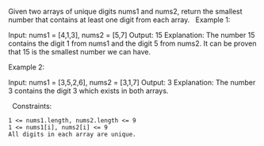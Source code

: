 Given two arrays of unique digits nums1 and nums2, return the smallest number that contains at least one digit from each array.
 
Example 1:

Input: nums1 = [4,1,3], nums2 = [5,7]
Output: 15
Explanation: The number 15 contains the digit 1 from nums1 and the digit 5 from nums2. It can be proven that 15 is the smallest number we can have.


Example 2:

Input: nums1 = [3,5,2,6], nums2 = [3,1,7]
Output: 3
Explanation: The number 3 contains the digit 3 which exists in both arrays.


 
Constraints:


	1 <= nums1.length, nums2.length <= 9
	1 <= nums1[i], nums2[i] <= 9
	All digits in each array are unique.

